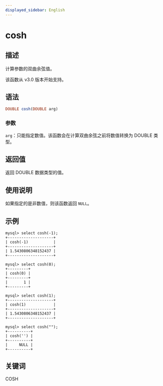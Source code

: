 ```yaml
---
displayed_sidebar: English
---
```


# cosh

## 描述

计算参数的双曲余弦值。

该函数从 v3.0 版本开始支持。

## 语法

```Haskell
DOUBLE cosh(DOUBLE arg)
```

### 参数

`arg`：只能指定数值。该函数会在计算双曲余弦之前将数值转换为 DOUBLE 类型。

## 返回值

返回 DOUBLE 数据类型的值。

## 使用说明

如果指定的是非数值，则该函数返回 `NULL`。

## 示例

```Plain
mysql> select cosh(-1);
+--------------------+
| cosh(-1)           |
+--------------------+
| 1.5430806348152437 |
+--------------------+

mysql> select cosh(0);
+---------+
| cosh(0) |
+---------+
|       1 |
+---------+

mysql> select cosh(1);
+--------------------+
| cosh(1)            |
+--------------------+
| 1.5430806348152437 |
+--------------------+

mysql> select cosh("");
+----------+
| cosh('') |
+----------+
|     NULL |
+----------+
```

## 关键词

COSH